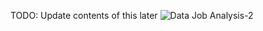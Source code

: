 TODO: Update contents of this later
![Data Job Analysis-2](https://github.com/MarwanEltaieby/Data_Jobs_Analysis_Project/assets/69608191/9489c899-516f-47a6-8da5-360b1bf52eb4)

